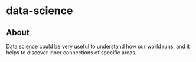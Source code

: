 # data-science
## About
Data science could be very useful to understand how our world runs, and it helps to discover inner connections of specific areas.  
